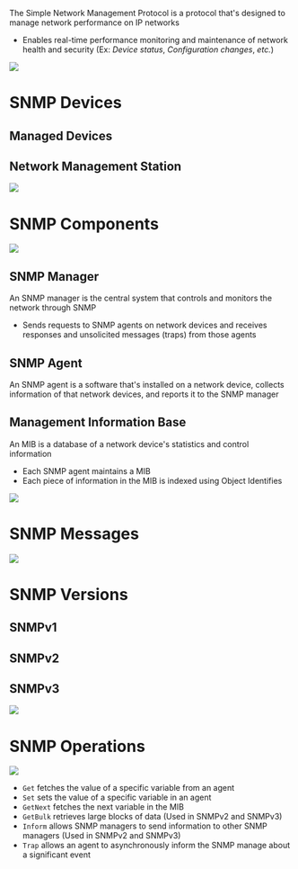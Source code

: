 The Simple Network Management Protocol is a protocol that's designed to manage network performance on IP networks

* Enables real-time performance monitoring and maintenance of network health and security (Ex: *Device status*, *Configuration changes*, *etc.*)

![](https://github.com/JonmarCorpuz/SecondBrain/blob/main/Assets/Whitespace.png)

# SNMP Devices

## Managed Devices



## Network Management Station

![](https://github.com/JonmarCorpuz/SecondBrain/blob/main/Assets/Whitespace.png)

# SNMP Components

![](https://github.com/JonmarCorpuz/SecondBrain/blob/main/Assets/jdgfldjkjlrugfsjlk.png)

## SNMP Manager

An SNMP manager is the central system that controls and monitors the network through SNMP

* Sends requests to SNMP agents on network devices and receives responses and unsolicited messages (traps) from those agents

## SNMP Agent

An SNMP agent is a software that's installed on a network device, collects information of that network devices, and reports it to the SNMP manager

## Management Information Base

An MIB is a database of a network device's statistics and control information

* Each SNMP agent maintains a MIB
* Each piece of information in the MIB is indexed using Object Identifies

![](https://github.com/JonmarCorpuz/SecondBrain/blob/main/Assets/Whitespace.png)

# SNMP Messages

![](https://github.com/JonmarCorpuz/SecondBrain/blob/main/Assets/Whitespace.png)

# SNMP Versions

## SNMPv1

## SNMPv2

## SNMPv3

![](https://github.com/JonmarCorpuz/SecondBrain/blob/main/Assets/Whitespace.png)

# SNMP Operations

![](https://github.com/JonmarCorpuz/SecondBrain/blob/main/Assets/why-snmp-is-important-view.jpg)

* `Get` fetches the value of a specific variable from an agent
* `Set` sets the value of a specific variable in an agent
* `GetNext` fetches the next variable in the MIB
* `GetBulk` retrieves large blocks of data (Used in SNMPv2 and SNMPv3)
* `Inform` allows SNMP managers to send information to other SNMP managers (Used in SNMPv2 and SNMPv3)
* `Trap` allows an agent to asynchronously inform the SNMP manage about a significant event
